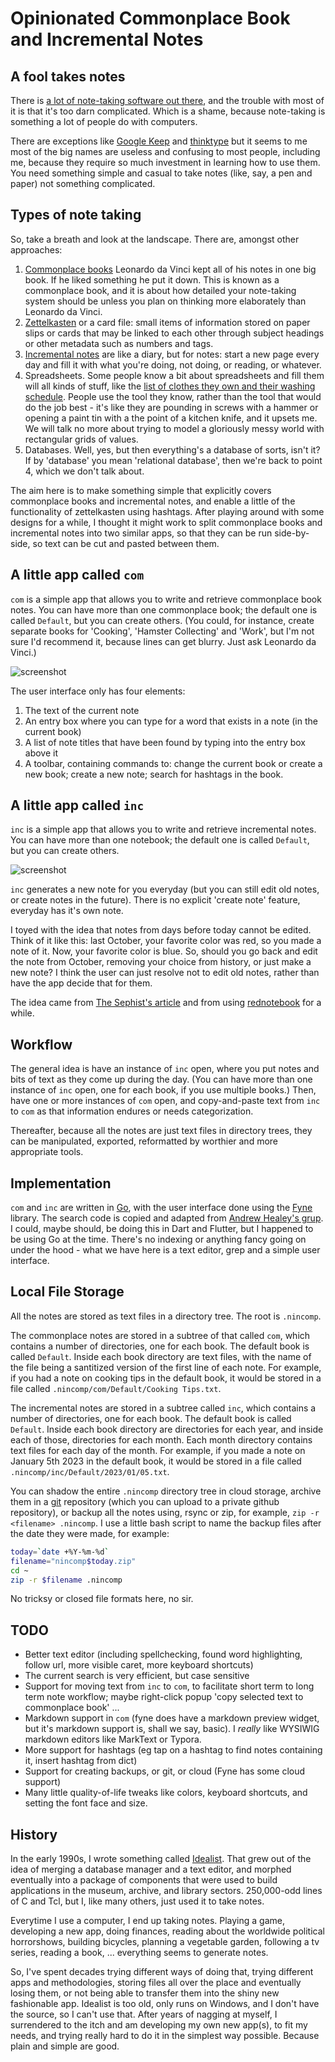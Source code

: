 # Opinionated Commonplace Book and Incremental Notes

## A fool takes notes

There is [a lot of note-taking software out there](https://en.wikipedia.org/wiki/Comparison_of_note-taking_software), and the trouble with most of it is that it's too darn complicated. Which is a shame, because note-taking is something a lot of people do with computers.

There are exceptions like [Google Keep](https://keep.google.com/#home) and [thinktype](https://thinktype.app/) but it seems to me most of the big names are useless and confusing to most people, including me, because they require so much investment in learning how to use them. You need something simple and casual to take notes (like, say, a pen and paper) not something complicated.

## Types of note taking

So, take a breath and look at the landscape. There are, amongst other approaches:

1. [Commonplace books](https://en.wikipedia.org/wiki/Commonplace_book) Leonardo da Vinci kept all of his notes in one big book. If he liked something he put it down. This is known as a commonplace book, and it is about how detailed your note-taking system should be unless you plan on thinking more elaborately than Leonardo da Vinci.
2. [Zettelkasten](https://en.wikipedia.org/wiki/Zettelkasten) or a card file: small items of information stored on paper slips or cards that may be linked to each other through subject headings or other metadata such as numbers and tags.
3. [Incremental notes](https://thesephist.com/posts/inc/) are like a diary, but for notes: start a new page every day and fill it with what you're doing, not doing, or reading, or whatever.
4. Spreadsheets. Some people know a bit about spreadsheets and fill them will all kinds of stuff, like the [list of clothes they own and their washing schedule](https://old.reddit.com/r/AskUK/comments/145vqof/whats_a_weird_thing_you_do_to_organise_yourself/). People use the tool they know, rather than the tool that would do the job best - it's like they are pounding in screws with a hammer or opening a paint tin with a the point of a kitchen knife, and it upsets me. We will talk no more about trying to model a gloriously messy world with rectangular grids of values.
5. Databases. Well, yes, but then everything's a database of sorts, isn't it? If by 'database' you mean 'relational database', then we're back to point 4, which we don't talk about.

The aim here is to make something simple that explicitly covers commonplace books and incremental notes, and enable a little of the functionality of zettelkasten using hashtags. After playing around with some designs for a while, I thought it might work to split commonplace books and incremental notes into two similar apps, so that they can be run side-by-side, so text can be cut and pasted between them.

## A little app called `com`

`com` is a simple app that allows you to write and retrieve commonplace book notes. You can have more than one commonplace book; the default one is called `Default`, but you can create others. (You could, for instance, create separate books for 'Cooking', 'Hamster Collecting' and 'Work', but I'm not sure I'd recommend it, because lines can get blurry. Just ask Leonardo da Vinci.)

![screenshot](https://github.com/oddstream/nincomp/blob/60129c47db7d5926ad494b3f07d4f9d84d6ef988/screenshots/com.png)

The user interface only has four elements:

1. The text of the current note
2. An entry box where you can type for a word that exists in a note (in the current book)
3. A list of note titles that have been found by typing into the entry box above it
4. A toolbar, containing commands to: change the current book or create a new book; create a new note; search for hashtags in the book.

## A little app called `inc`

`inc` is a simple app that allows you to write and retrieve incremental notes. You can have more than one notebook; the default one is called `Default`, but you can create others.

![screenshot](https://github.com/oddstream/nincomp/blob/d6909fcd888d94aadec1d619def96643d1abe500/screenshots/inc.png)

`inc` generates a new note for you everyday (but you can still edit old notes, or create notes in the future). There is no explicit 'create note' feature, everyday has it's own note.

I toyed with the idea that notes from days before today cannot be edited. Think of it like this: last October, your favorite color was red, so you made a note of it. Now, your favorite color is blue. So, should you go back and edit the note from October, removing your choice from history, or just make a new note? I think the user can just resolve not to edit old notes, rather than have the app decide that for them.

The idea came from [The Sephist's article](https://thesephist.com/posts/inc/) and from using [rednotebook](https://rednotebook.app) for a while.

## Workflow

The general idea is have an instance of `inc` open, where you put notes and bits of text as they come up during the day. (You can have more than one instance of `inc` open, one for each book, if you use multiple books.) Then, have one or more instances of `com` open, and copy-and-paste text from `inc` to `com` as that information endures or needs categorization.

Thereafter, because all the notes are just text files in directory trees, they can be manipulated, exported, reformatted by worthier and more appropriate tools.

## Implementation

`com` and `inc` are written in [Go](https://go.dev/), with the user interface done using the [Fyne](https://fyne.io/) library. The search code is copied and adapted from [Andrew Healey's grup](https://healeycodes.com/beating-grep-with-go). I could, maybe should, be doing this in Dart and Flutter, but I happened to be using Go at the time. There's no indexing or anything fancy going on under the hood - what we have here is a text editor, grep and a simple user interface.

## Local File Storage

All the notes are stored as text files in a directory tree. The root is `.nincomp`.

The commonplace notes are stored in a subtree of that called `com`, which contains a number of directories, one for each book. The default book is called `Default`. Inside each book directory are text files, with the name of the file being a santitized version of the first line of each note. For example, if you had a note on cooking tips in the default book, it would be stored in a file called `.nincomp/com/Default/Cooking Tips.txt`.

The incremental notes are stored in a subtree called `inc`, which contains a number of directories, one for each book. The default book is called `Default`. Inside each book directory are directories for each year, and inside each of those, directories for each month. Each month directory contains text files for each day of the month. For example, if you made a note on January 5th 2023 in the default book, it would be stored in a file called `.nincomp/inc/Default/2023/01/05.txt`.

You can shadow the entire `.nincomp` directory tree in cloud storage, archive them in a [git](https://git-scm.com/) repository (which you can upload to a private github repository), or backup all the notes using, rsync or zip, for example, `zip -r <filename> .nincomp`. I use a little bash script to name the backup files after the date they were made, for example:

```bash
today=`date +%Y-%m-%d`
filename="nincomp$today.zip"
cd ~
zip -r $filename .nincomp
```

No tricksy or closed file formats here, no sir.

## TODO

- Better text editor (including spellchecking, found word highlighting, follow url, more visible caret, more keyboard shortcuts)
- The current search is very efficient, but case sensitive
- Support for moving text from `inc` to `com`, to facilitate short term to long term note workflow; maybe right-click popup 'copy selected text to commonplace book' ...
- Markdown support in `com` (fyne does have a markdown preview widget, but it's markdown support is, shall we say, basic). I *really* like WYSIWIG markdown editors like MarkText or Typora.
- More support for hashtags (eg tap on a hashtag to find notes containing it, insert hashtag from dict)
- Support for creating backups, or git, or cloud (Fyne has some cloud support)
- Many little quality-of-life tweaks like colors, keyboard shortcuts, and setting the font face and size.

## History

In the early 1990s, I wrote something called [Idealist](https://en.wikipedia.org/wiki/IdeaList). That grew out of the idea of merging a database manager and a text editor, and morphed eventually into a package of components that were used to build applications in the museum, archive, and library sectors. 250,000-odd lines of C and Tcl, but I, like many others, just used it to take notes.

Everytime I use a computer, I end up taking notes. Playing a game, developing a new app, doing finances, reading about the worldwide political horrorshows, building bicycles, planning a vegetable garden, following a tv series, reading a book, ... everything seems to generate notes.

So, I've spent decades trying different ways of doing that, trying different apps and methodologies, storing files all over the place and eventually losing them, or not being able to transfer them into the shiny new fashionable app. Idealist is too old, only runs on Windows, and I don't have the source, so I can't use that. After years of nagging at myself, I surrendered to the itch and am developing my own new app(s), to fit my needs, and trying really hard to do it in the simplest way possible. Because plain and simple are good.
